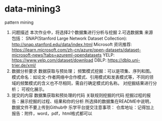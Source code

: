# data-mining3
pattern mining
1. 问题描述
本次作业中，将选择2个数据集进行分析与挖掘
2.可选数据集
来源包括：
SNAP(Stanford Large Network Dataset Collection): http://snap.stanford.edu/data/index.html
Microsoft 资讯推荐: https://learn.microsoft.com/zh-cn/azure/open-datasets/dataset-microsoft-news?tabs=azureml-opendatasets
YELP: https://www.yelp.com/dataset/download
DBLP: https://dblp.uni-trier.de/xml/
3. 数据分析要求
数据获取与预处理；
频繁模式挖掘：可以是项集、序列和图。
模式命名：如论文-作者网络中合作模式、引用模式和发表模式等，不同的领域的频繁模式的含义也不尽相同，需自行确定模式的名称。
对挖掘结果进行分析；
可视化展示。
4. 提交的内容
数据集获取和预处理的代码
关联规则挖掘的代码
挖掘过程的报告：展示挖掘的过程、结果和你的分析
所选择的数据集在README中说明，数据文件不要上传到Github中
乐学平台提交注意事项：
仓库地址：记得加上
报告：附件，word，pdf，html格式都可以
